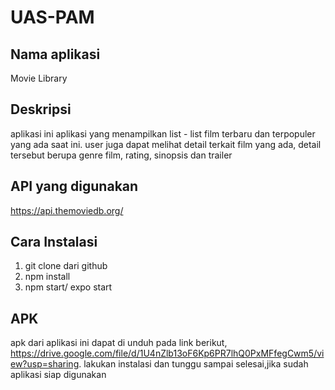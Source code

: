 # UAS-PAM

## Nama aplikasi
Movie Library

## Deskripsi
aplikasi ini aplikasi yang menampilkan list - list film terbaru dan terpopuler yang ada saat ini. user juga dapat melihat detail terkait film yang ada, detail tersebut berupa genre film, rating, sinopsis dan trailer

## API yang digunakan
https://api.themoviedb.org/

## Cara Instalasi
1. git clone dari github
2. npm install
3. npm start/ expo start

## APK
apk dari aplikasi ini dapat di unduh pada link berikut, https://drive.google.com/file/d/1U4nZlb13oF6Kp6PR7lhQ0PxMFfegCwm5/view?usp=sharing. lakukan instalasi dan tunggu sampai selesai,jika sudah aplikasi siap digunakan

